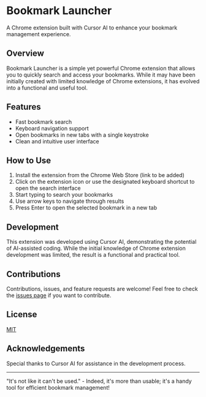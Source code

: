 # Bookmark Launcher

A Chrome extension built with Cursor AI to enhance your bookmark management experience.

## Overview

Bookmark Launcher is a simple yet powerful Chrome extension that allows you to quickly search and access your bookmarks. While it may have been initially created with limited knowledge of Chrome extensions, it has evolved into a functional and useful tool.

## Features

- Fast bookmark search
- Keyboard navigation support
- Open bookmarks in new tabs with a single keystroke
- Clean and intuitive user interface

## How to Use

1. Install the extension from the Chrome Web Store (link to be added)
2. Click on the extension icon or use the designated keyboard shortcut to open the search interface
3. Start typing to search your bookmarks
4. Use arrow keys to navigate through results
5. Press Enter to open the selected bookmark in a new tab

## Development

This extension was developed using Cursor AI, demonstrating the potential of AI-assisted coding. While the initial knowledge of Chrome extension development was limited, the result is a functional and practical tool.

## Contributions

Contributions, issues, and feature requests are welcome! Feel free to check the [issues page]([link-to-issues-page](https://github.com/KrabsWong/bookmark-launcher/issues)) if you want to contribute.

## License

[MIT](link-to-license-file)

## Acknowledgements

Special thanks to Cursor AI for assistance in the development process.

---

"It's not like it can't be used." - Indeed, it's more than usable; it's a handy tool for efficient bookmark management!
